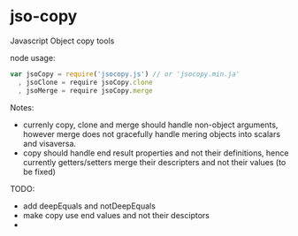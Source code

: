 # jso-copy
Javascript Object copy tools

node usage:
```javascript
var jsoCopy = require('jsocopy.js') // or 'jsocopy.min.ja'
  , jsoClone = require jsoCopy.clone
  , jsoMerge = require jsoCopy.merge
```


Notes:
+ currenly copy, clone and merge should handle non-object arguments, however merge does not gracefully handle mering objects into scalars and visaversa.  
+ copy should handle end result properties and not their definitions, hence currently getters/setters merge their descripters and not their values (to be fixed)

TODO:
+ add deepEquals and notDeepEquals
+ make copy use end values and not their desciptors
+ 

